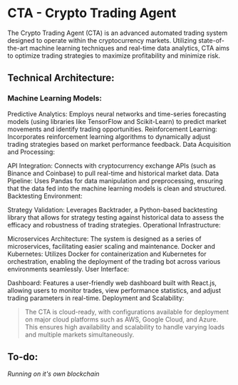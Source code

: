 # CTA - Crypto Trading Agent

The Crypto Trading Agent (CTA) is an advanced automated trading system designed to operate within the cryptocurrency markets. Utilizing state-of-the-art machine learning techniques and real-time data analytics, CTA aims to optimize trading strategies to maximize profitability and minimize risk.

## Technical Architecture:

### Machine Learning Models:

Predictive Analytics: Employs neural networks and time-series forecasting models (using libraries like TensorFlow and Scikit-Learn) to predict market movements and identify trading opportunities.
Reinforcement Learning: Incorporates reinforcement learning algorithms to dynamically adjust trading strategies based on market performance feedback.
Data Acquisition and Processing:

API Integration: Connects with cryptocurrency exchange APIs (such as Binance and Coinbase) to pull real-time and historical market data.
Data Pipeline: Uses Pandas for data manipulation and preprocessing, ensuring that the data fed into the machine learning models is clean and structured.
Backtesting Environment:

Strategy Validation: Leverages Backtrader, a Python-based backtesting library that allows for strategy testing against historical data to assess the efficacy and robustness of trading strategies.
Operational Infrastructure:

Microservices Architecture: The system is designed as a series of microservices, facilitating easier scaling and maintenance.
Docker and Kubernetes: Utilizes Docker for containerization and Kubernetes for orchestration, enabling the deployment of the trading bot across various environments seamlessly.
User Interface:

Dashboard: Features a user-friendly web dashboard built with React.js, allowing users to monitor trades, view performance statistics, and adjust trading parameters in real-time.
Deployment and Scalability:

> The CTA is cloud-ready, with configurations available for deployment on major cloud platforms such as AWS, Google Cloud, and Azure. This ensures high availability and scalability to handle varying loads and multiple markets simultaneously.

## To-do:
*Running on it's own blockchain*
